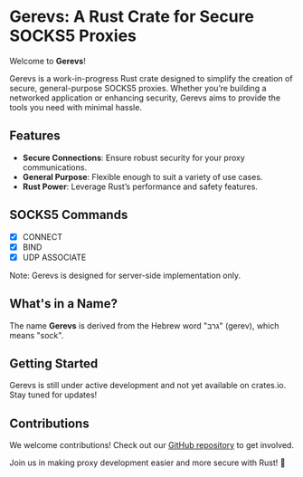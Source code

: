 # Gerevs: A Rust Crate for Secure SOCKS5 Proxies

Welcome to **Gerevs**!

Gerevs is a work-in-progress Rust crate designed to simplify the creation of secure, general-purpose SOCKS5 proxies. Whether you’re building a networked application or enhancing security, Gerevs aims to provide the tools you need with minimal hassle.

## Features

- **Secure Connections**: Ensure robust security for your proxy communications.
- **General Purpose**: Flexible enough to suit a variety of use cases.
- **Rust Power**: Leverage Rust’s performance and safety features.

## SOCKS5 Commands

- [x] CONNECT
- [x] BIND
- [x] UDP ASSOCIATE

Note: Gerevs is designed for server-side implementation only.

## What's in a Name?

The name **Gerevs** is derived from the Hebrew word "גרב" (gerev), which means "sock".

## Getting Started

Gerevs is still under active development and not yet available on crates.io. Stay tuned for updates!

## Contributions

We welcome contributions! Check out our [GitHub repository](https://github.com/itamarsch/gerevs) to get involved.

Join us in making proxy development easier and more secure with Rust! 🚀
